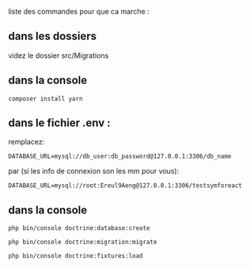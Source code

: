 liste des commandes pour que ca marche :  

## dans les dossiers  

videz le dossier src/Migrations

## dans la console
```
composer install yarn
```

## dans le fichier .env :

remplacez:  
```
DATABASE_URL=mysql://db_user:db_password@127.0.0.1:3306/db_name
```

par (si les info de connexion son les mm pour vous): 
```
DATABASE_URL=mysql://root:Ereul9Aeng@127.0.0.1:3306/testsymforeact
```

## dans la console
```
php bin/console doctrine:database:create
```
```
php bin/console doctrine:migration:migrate
```
```
php bin/console doctrine:fixtures:load
```